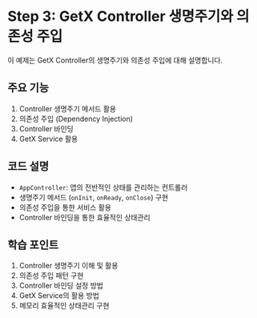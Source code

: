 # Step 3: GetX Controller 생명주기와 의존성 주입

이 예제는 GetX Controller의 생명주기와 의존성 주입에 대해 설명합니다.

## 주요 기능
1. Controller 생명주기 메서드 활용
2. 의존성 주입 (Dependency Injection)
3. Controller 바인딩
4. GetX Service 활용

## 코드 설명
- `AppController`: 앱의 전반적인 상태를 관리하는 컨트롤러
- 생명주기 메서드 (`onInit`, `onReady`, `onClose`) 구현
- 의존성 주입을 통한 서비스 활용
- Controller 바인딩을 통한 효율적인 상태관리

## 학습 포인트
1. Controller 생명주기 이해 및 활용
2. 의존성 주입 패턴 구현
3. Controller 바인딩 설정 방법
4. GetX Service의 활용 방법
5. 메모리 효율적인 상태관리 구현
